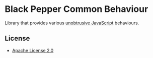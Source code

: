 Black Pepper Common Behaviour
=============================

Library that provides various [unobtrusive JavaScript](https://en.wikipedia.org/wiki/Unobtrusive_JavaScript) behaviours.

License
-------

* [Apache License 2.0](http://www.apache.org/licenses/LICENSE-2.0.html)
